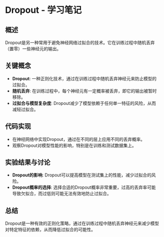 # Dropout - 学习笔记

## 概述
Dropout是另一种常用于避免神经网络过拟合的技术。它在训练过程中随机丢弃（置零）一些神经元的输出。

## 关键概念
- **Dropout**: 一种正则化技术，通过在训练过程中随机丢弃神经元来防止模型的过拟合。
- **随机丢弃**: 在训练过程中，每个神经元有一定概率被丢弃，即它的输出被暂时移除。
- **过拟合与模型复杂度**: Dropout减少了模型依赖于任何单一特征的风险，从而减轻过拟合。

## 代码实现
- 在神经网络中实现Dropout，通过在不同的层上应用不同的丢弃概率。
- 观察Dropout对模型性能的影响，特别是在训练和测试数据集上。

## 实验结果与讨论
- **Dropout的影响**: Dropout可以提高模型在测试集上的性能，减少过拟合的风险。
- **Dropout概率的选择**: 选择合适的Dropout概率非常重要，过高的丢弃率可能导致欠拟合，而过低则可能无法有效地防止过拟合。

## 总结
Dropout是一种有效的正则化策略，通过在训练过程中随机丢弃神经元来减少模型对特定特征的依赖，从而降低过拟合的可能性。
